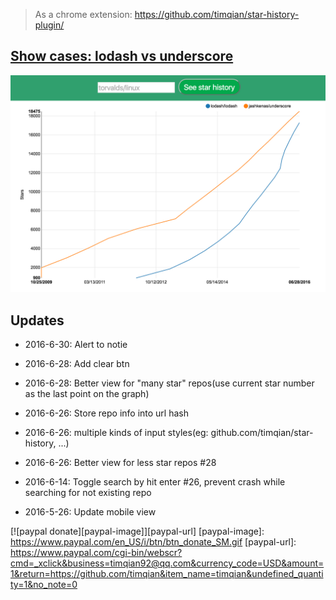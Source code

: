 > As a chrome extension: https://github.com/timqian/star-history-plugin/ 


## [Show cases: lodash vs underscore](http://www.timqian.com/star-history/#lodash/lodash&jashkenas/underscore)


![](./assets/lodashUnderscore.png)


## Updates

- 2016-6-30: Alert to notie

- 2016-6-28: Add clear btn

- 2016-6-28: Better view for "many star" repos(use current star number as the last point on the graph)

- 2016-6-26: Store repo info into url hash

- 2016-6-26: multiple kinds of input styles(eg: github.com/timqian/star-history, ...)

- 2016-6-26: Better view for less star repos #28

- 2016-6-14: Toggle search by hit enter #26, prevent crash while searching for not existing repo

- 2016-5-26: Update mobile view


[![paypal donate][paypal-image]][paypal-url]
[paypal-image]: https://www.paypal.com/en_US/i/btn/btn_donate_SM.gif
[paypal-url]: https://www.paypal.com/cgi-bin/webscr?cmd=_xclick&business=timqian92@qq.com&currency_code=USD&amount=1&return=https://github.com/timqian&item_name=timqian&undefined_quantity=1&no_note=0
